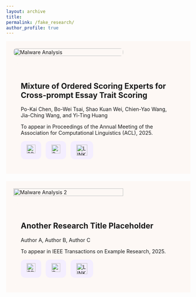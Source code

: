 ```yaml
---
layout: archive
title: 
permalink: /fake_research/
author_profile: true
---
```


<!-- 第一個區塊 -->
<div style="display: flex; align-items: flex-start; gap: 20px; flex-wrap: wrap; background:#FDF8F5; padding: 20px; margin-bottom: 20px;">
  <div style="width: 40%; min-width: 300px; display: flex; align-items: center; justify-content: center;">
    <img id="thumbnail1" src="/images/Malware_Analysis.png"
         alt="Malware Analysis"
         style="width: auto; height: 100%; cursor: pointer; max-width: 100%; border-radius: 8px;">
  </div>
  <div style="flex: 1; min-width: 250px; background:#FDF8F5; padding: 20px; border-radius: 12px;">
    <h2 style="font-weight: bold;">
      Mixture of Ordered Scoring Experts for Cross-prompt Essay Trait Scoring
    </h2>
    <p>Po-Kai Chen, Bo-Wei Tsai, Shao Kuan Wei, Chien-Yao Wang, Jia-Ching Wang, and Yi-Ting Huang</p>
    <p>To appear in Proceedings of the Annual Meeting of the Association for Computational Linguistics (ACL), 2025.</p>
    <div style="display: flex; gap: 12px; margin-top: 10px;">
      <!-- PDF 按鈕 -->
      <a href="https://example.com/your-paper.pdf" target="_blank"
         style="display: inline-block; background: #f4eeff; padding: 10px 16px; border-radius: 12px;">
        <img src="https://cdn-icons-png.flaticon.com/512/337/337946.png" alt="PDF" width="24">
      </a>
      <!-- Dataset 按鈕 -->
      <a href="https://example.com/your-dataset" target="_blank"
         style="display: inline-block; background: #f4eeff; padding: 10px 16px; border-radius: 12px;">
        <img src="https://cdn-icons-png.flaticon.com/512/4228/4228783.png" alt="Dataset" width="24">
      </a>
      <!-- Website 按鈕 -->
      <a href="https://example.com/project-site" target="_blank"
         style="display: inline-block; background: #f4eeff; padding: 10px 16px; border-radius: 12px;">
        <img width="30" height="30" src="https://img.icons8.com/external-wanicon-lineal-color-wanicon/30/external-link-user-interface-wanicon-lineal-color-wanicon.png" alt="LINK"/>
      </a>
    </div>
  </div>
</div>

<!-- 第二個區塊 -->
<div style="display: flex; align-items: flex-start; gap: 20px; flex-wrap: wrap; background:#FDF8F5; padding: 20px;">
  <div style="width: 25%; min-width: 300px;">
    <img id="thumbnail2" src="/images/Malware_Analysis.png"
         alt="Malware Analysis 2"
         style="width: 100%; height: auto; cursor: pointer;">
  </div>
  <div style="flex: 1; min-width: 250px; background:#FDF8F5; padding: 20px; border-radius: 12px;">
    <h2 style="font-weight: bold;">
      Another Research Title Placeholder
    </h2>
    <p>Author A, Author B, Author C</p>
    <p>To appear in IEEE Transactions on Example Research, 2025.</p>
    <div style="display: flex; gap: 12px; margin-top: 10px;">
      <!-- PDF 按鈕 -->
      <a href="https://example.com/your-paper.pdf" target="_blank"
         style="display: inline-block; background: #f4eeff; padding: 10px 16px; border-radius: 12px;">
        <img src="https://cdn-icons-png.flaticon.com/512/337/337946.png" alt="PDF" width="24">
      </a>
      <!-- Dataset 按鈕 -->
      <a href="https://example.com/your-dataset" target="_blank"
         style="display: inline-block; background: #f4eeff; padding: 10px 16px; border-radius: 12px;">
        <img src="https://cdn-icons-png.flaticon.com/512/4228/4228783.png" alt="Dataset" width="24">
      </a>
      <!-- Website 按鈕 -->
      <a href="https://example.com/project-site" target="_blank"
         style="display: inline-block; background: #f4eeff; padding: 10px 16px; border-radius: 12px;">
        <img width="30" height="30" src="https://img.icons8.com/external-wanicon-lineal-color-wanicon/30/external-link-user-interface-wanicon-lineal-color-wanicon.png" alt="LINK"/>
      </a>
    </div>
  </div>
</div>

<div id="modal1"
     style="display: none; position: fixed; top: 0; left: 0; width: 100vw; height: 100vh;
            background-color: white; z-index: 9999; justify-content: center; align-items: center; flex-direction: column;">
  <!-- 關閉按鈕 -->
  <span id="modalClose1"
        style="position: absolute; top: 20px; right: 30px; font-size: 36px; color: black; cursor: pointer;">&times;</span>
  <!-- 放大圖片 -->
  <img id="modalImage1" style="max-width: 90%; max-height: 90%; border-radius: 10px;">
</div>

<script>
document.addEventListener("DOMContentLoaded", function () {
  const modal1 = document.getElementById("modal1");
  const modalImg1 = document.getElementById("modalImage1");
  const thumbnail1 = document.getElementById("thumbnail1");
  const closeBtn1 = document.getElementById("modalClose1");

  thumbnail1.onclick = function () {
    modalImg1.src = this.src;
    modal1.style.display = "flex";
    modal1.style.flexDirection = "column";
  };

  closeBtn1.onclick = function () {
    modal1.style.display = "none";
  };

  modal1.onclick = function (e) {
    if (e.target === modal1) {
      modal1.style.display = "none";
    }
  };
});
</script>
